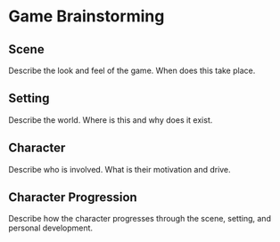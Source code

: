 # Game Brainstorming

## Scene

Describe the look and feel of the game. When does this take place.

## Setting

Describe the world. Where is this and why does it exist.

## Character

Describe who is involved. What is their motivation and drive.

## Character Progression

Describe how the character progresses through the scene, setting, and personal development.
